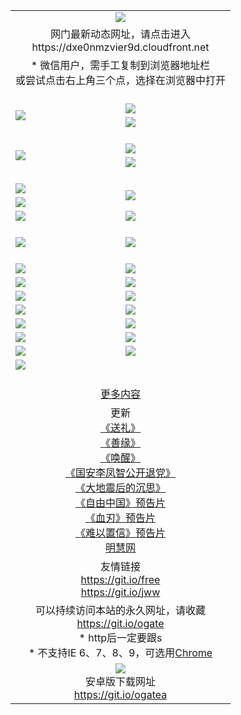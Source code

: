 ﻿<table>
  <tr></tr>
  <tr><td colspan=2 align=center><img src="https://cloud.githubusercontent.com/assets/11880933/13434984/f430fae2-e012-11e5-814f-c2df1e82b247.jpg" /></td></tr>
  <tr><td colspan=2 align=center>网门最新动态网址，请点击进入
<br>https://dxe0nmzvier9d.cloudfront.net
    </td>
  </tr>
  <tr>
    <td colspan=2 align=center>* 微信用户，需手工复制到浏览器地址栏<br>或尝试点击右上角三个点，选择在浏览器中打开
    <!--br>* IE6打开动态网址须在选项中勾选TLS 1.0--></td>
  </tr>
  <tr height="20">
  <tr>
    <td rowspan=2><a href="https://dxe0nmzvier9d.cloudfront.net/ogUP.aspx?name=11DKC.mp4&list=11DKC" target="_blank"><img src="https://dxe0nmzvier9d.cloudfront.net/Up/11DKC1.jpg" /></a></td> 
    <td><div><a href="https://dxe0nmzvier9d.cloudfront.net/ogUP.aspx?name=LRWS.mp4&list=LRWS" target="_blank"><img src="https://dxe0nmzvier9d.cloudfront.net/Up/LRWS.jpg" /></a></td>
   </tr>
  <tr>
    <td><a href="https://dxe0nmzvier9d.cloudfront.net/ogNiceVedio.aspx" target="_blank"><img src="https://dxe0nmzvier9d.cloudfront.net/Up/11TGKDY.jpg" /></a></td>
  </tr>
  <tr height="20">
  <tr>
    <td rowspan=2><a href="https://dxe0nmzvier9d.cloudfront.net/ogUP.aspx?name=4EE/DJ.mp4&list=4EEDJ" target="_blank"><img src="https://dxe0nmzvier9d.cloudfront.net/Up/4EE/DJ140.jpg"/></a></td>
    <td><a href="https://dxe0nmzvier9d.cloudfront.net/ogUP.aspx?name=4EE/ZG.mp4&list=4EEZG" target="_blank"><img src="https://dxe0nmzvier9d.cloudfront.net/Up/4EE/ZG0.jpg"/></a></td>
    <!--td><a href="https://dxe0nmzvier9d.cloudfront.net/ogUP.aspx?name=4EE/QQ.mp4&list=4EEQQ" target="_blank"><img src="https://dxe0nmzvier9d.cloudfront.net/Up/4EE/QQ0.jpg"/></a></td>
    <td><a href="https://dxe0nmzvier9d.cloudfront.net/ogUP.aspx?name=4EE/HQ.mp4&list=4EEHQ" target="_blank"><img src="https://dxe0nmzvier9d.cloudfront.net/Up/4EE/HQ0.jpg"/></a></td-->
  </tr>
  <tr>
    <td><a href="https://dxe0nmzvier9d.cloudfront.net/onCO.aspx?list=XWPL&mode=m" target="_blank"><img src="https://dxe0nmzvier9d.cloudfront.net/Up/0WZTT.jpg" /></a></td> 
  </tr>
  <tr height="20">
  <tr>
    <td><a href="https://dxe0nmzvier9d.cloudfront.net/ogUP.aspx?name=JQR.mp4&count=2" target="_blank"><img src="https://dxe0nmzvier9d.cloudfront.net/Up/JQR.jpg" /></a></td>   
    <td rowspan=2><a href="https://dxe0nmzvier9d.cloudfront.net/ogUP.aspx?name=JP.mp4&count=9" target="_blank"><img src="https://dxe0nmzvier9d.cloudfront.net/Up/JP.jpg" /></td>
  </tr>
  <tr>
    <td><a href="https://dxe0nmzvier9d.cloudfront.net/ogUP.aspx?name=WH.mp4" target="_blank"><img src="https://dxe0nmzvier9d.cloudfront.net/Up/WH.jpg" /></a></td>
  </tr>
  <tr>
    <td><a href="https://dxe0nmzvier9d.cloudfront.net/ogUP.aspx?name=SSZJ.mp4&list=SSZJ" target="_blank"><img src="https://dxe0nmzvier9d.cloudfront.net/Up/SSZJ.jpg" /></a></td>
    <td><a href="https://dxe0nmzvier9d.cloudfront.net/ogUP.aspx?name=WLSH.mp4&count=2" target="_blank"><img src="https://dxe0nmzvier9d.cloudfront.net/Up/WLSH.jpg" /></a</td>
  </tr>
  <tr height="20">
  <tr>
    <td><a href="https://dxe0nmzvier9d.cloudfront.net/ogUP.aspx?name=ZY.mp4&count=2015|16" target="_blank"><img src="https://dxe0nmzvier9d.cloudfront.net/Up/ZY.jpg" /></a</td>
    <td><a href="https://dxe0nmzvier9d.cloudfront.net/ogUP.aspx?name=XTFY.mp4&count=B|2,A|24" target="_blank"><img src="https://dxe0nmzvier9d.cloudfront.net/Up/XTFY.jpg" /></a></td>
  </tr>
  <tr height="20">
  </tr>
  <!--tr>
    <td><a href="https://dxe0nmzvier9d.cloudfront.net/ogUP.aspx?name=4EE/GX.mp4&list=4EEGX" target="_blank"><img src="https://dxe0nmzvier9d.cloudfront.net/Up/4EE/GX0.jpg"/></a></td>
    <td><a href="https://dxe0nmzvier9d.cloudfront.net/ogUP.aspx?name=4EE/HD.mp4&list=4EEHD" target="_blank"><img src="https://dxe0nmzvier9d.cloudfront.net/Up/4EE/HD0.jpg"/></a></td>
  </tr>
  <tr>
    <td><a href="https://dxe0nmzvier9d.cloudfront.net/ogUP.aspx?name=4EE/TX.mp4&list=4EETX" target="_blank"><img src="https://dxe0nmzvier9d.cloudfront.net/Up/4EE/TX0.jpg"/></a></td>
    <td><a href="https://dxe0nmzvier9d.cloudfront.net/ogUP.aspx?name=4EE/WZ.mp4&list=4EEWZ" target="_blank"><img src="https://dxe0nmzvier9d.cloudfront.net/Up/4EE/WZ0.jpg"/></a></td>
  </tr-->
  <tr>
    <td><a href="https://dxe0nmzvier9d.cloudfront.net/onUP.aspx?name=https://d1ni6yqhqrtjo7.cloudfront.net/" target="_blank"><img src="https://dxe0nmzvier9d.cloudfront.net/Up/0DTW.jpg"/></a></td>
    <td><a href="https://dxe0nmzvier9d.cloudfront.net/onUP.aspx?name=https://d240ns8up8earz.cloudfront.net/acenter/" target="_blank"><img src="https://dxe0nmzvier9d.cloudfront.net/Up/0TDW.jpg" /></a></td>
  </tr>
  <tr>
    <td><a href="https://dxe0nmzvier9d.cloudfront.net/onUP.aspx?name=https://d4508d6vomz2p.cloudfront.net/gb/nsc413.htm" target="_blank"><img src="https://dxe0nmzvier9d.cloudfront.net/Up/0DJY.jpg" /></a></td>
    <td><a href="https://dxe0nmzvier9d.cloudfront.net/onUP.aspx?name=https://d4apjbhkuxer1.cloudfront.net/xtr/gb/prog204.html" target="_blank"><img src="https://dxe0nmzvier9d.cloudfront.net/Up/0XTR.jpg" /></a></td>
  </tr>
  <tr>
    <td><a href="https://dxe0nmzvier9d.cloudfront.net/onUP.aspx?name=https://d3aj00iefsmfgc.cloudfront.net/" target="_blank"><img src="https://dxe0nmzvier9d.cloudfront.net/Up/0MHW.jpg" /></a></td>
    <td><a href="https://dxe0nmzvier9d.cloudfront.net/onUP.aspx?name=https://d20wz7qt14x5d2.cloudfront.net/" target="_blank"><img src="https://dxe0nmzvier9d.cloudfront.net/Up/0ZJW.jpg" /></a></td>
  </tr>
  <tr>
    <td><a href="https://dxe0nmzvier9d.cloudfront.net/ogUP.aspx?name=0FG.zip" target="_blank"><img src="https://dxe0nmzvier9d.cloudfront.net/Up/0FG.jpg" /></a></td>
    <td><a href="https://dxe0nmzvier9d.cloudfront.net/ogUP.aspx?name=0FGA.apk" target="_blank"><img src="https://dxe0nmzvier9d.cloudfront.net/Up/0FGA.jpg" /></a></td>
  </tr>
  <tr>
    <td><a href="https://dxe0nmzvier9d.cloudfront.net/ogUP.aspx?name=0U.zip" target="_blank"><img src="https://dxe0nmzvier9d.cloudfront.net/Up/0U.jpg" /></a></td>
    <td><a href="https://dxe0nmzvier9d.cloudfront.net/ogUP.aspx?name=0UA.apk" target="_blank"><img src="https://dxe0nmzvier9d.cloudfront.net/Up/0UA.jpg" /></a></td>
  </tr>
  <tr>
    <td><a href="https://dxe0nmzvier9d.cloudfront.net/ogUP.aspx?name=0iPPOTV.zip" target="_blank"><img src="https://dxe0nmzvier9d.cloudfront.net/Up/0iPPOTV.jpg" /></a></td>
    <td><a href="https://dxe0nmzvier9d.cloudfront.net/ogUP.aspx?name=0iNTD.apk" target="_blank"><img src="https://dxe0nmzvier9d.cloudfront.net/Up/0iNTD.jpg" /></a></td>
  </tr>
  <!--tr>
    <td><a href="https://dxe0nmzvier9d.cloudfront.net/ogNice.aspx" target="_blank"><img src="https://dxe0nmzvier9d.cloudfront.net/Up/0WCYY.jpg" /></a></td>
    <td><a href="https://dxe0nmzvier9d.cloudfront.net/onCO.aspx?list=XWPL&mode=m" target="_blank"><img src="https://dxe0nmzvier9d.cloudfront.net/Up/0WZTT.jpg" /></a></td> 
  </tr-->
  <tr>
    <td><a href="https://dxe0nmzvier9d.cloudfront.net/ogDY.aspx" target="_blank"><img src="https://dxe0nmzvier9d.cloudfront.net/Up/0FK.jpg" /></a></td>
    <td><a href="https://dxe0nmzvier9d.cloudfront.net/ogST.aspx" target="_blank"><img src="https://dxe0nmzvier9d.cloudfront.net/Up/0ST.jpg" /></a></td> 
  </tr>
  <tr>
    <td><a href="https://dxe0nmzvier9d.cloudfront.net/oogUP.aspx?name=_EA/%CA%AE%C4%EA.mp4&count=http://odisk.org/Up/_EA/%CA%AE%C4%EA.mp4;http://odisk.org/Up/_EE/%CC%CE%B8%E7%D9%A9%B5%E7%D3%B0%A3%BA%CA%AE%C4%EA.mp4|2|%CA%AE%C4%EA|%D5%FD%C6%AC;%CC%CE%B8%E7%D9%A9%B5%E7%D3%B0" target="_blank"><img src="https://dxe0nmzvier9d.cloudfront.net/Up/_EA/十年_135.jpg" /></a></td>
  </tr>
  <tr height="20">
  <tr>
    <td colspan=2 align=center><a href="https://dxe0nmzvier9d.cloudfront.net/ogNice.aspx">更多内容</a>
    </td>
  </tr>
  <tr>
    <td colspan=2 align=center>更新<br>
      <a href="https://dxe0nmzvier9d.cloudfront.net/ogUP.aspx?name=4ESL.mp4" target="_blank">《送礼》</a><br>
      <a href="https://dxe0nmzvier9d.cloudfront.net/ogUP.aspx?name=4ESY.mp4" target="_blank">《善缘》</a><br>
      <a href="https://dxe0nmzvier9d.cloudfront.net/ogUP.aspx?name=4EHX.mp4" target="_blank">《唤醒》</a><br>
      <a href="https://dxe0nmzvier9d.cloudfront.net/ogUP.aspx?name=4LFZ.mp4" target="_blank">《国安李凤智公开退党》</a><br>
      <a href="https://dxe0nmzvier9d.cloudfront.net/ogUP.aspx?name=4DDZHDCS.mp4" target="_blank">《大地震后的沉思》</a><br>
      <a href="https://dxe0nmzvier9d.cloudfront.net/ogUP.aspx?name=11ZYZG0.mp4" target="_blank">《自由中国》预告片</a><br>
      <a href="https://dxe0nmzvier9d.cloudfront.net/ogUP.aspx?name=11XR.mp4" target="_blank">《血刃》预告片</a><br>
      <a href="https://dxe0nmzvier9d.cloudfront.net/ogUP.aspx?name=11NYZX.mp4&count=2" target="_blank">《难以置信》预告片</a><br>
      <a href="https://dxe0nmzvier9d.cloudfront.net/onUP.aspx?name=https://www.minghui.org/" target="_blank">明慧网</a>
    </td>
  </tr>
  <tr>
    <td colspan=2 align=center>友情链接<br>
      <a href="https://git.io/free" target="_blank">https://git.io/free</a><br>
      <a href="https://git.io/jww" target="_blank">https://git.io/jww</a>
    </td>
  </tr>
  <tr>
    <td colspan=2 align=center>可以持续访问本站的永久网址，请收藏<br/><a href="https://git.io/ogate" target="_blank">https://git.io/ogate</a><br/>* http后一定要跟s<br/>* 不支持IE 6、7、8、9，可选用<a href="https://dxe0nmzvier9d.cloudfront.net/ogUP.aspx?name=0ChromePortable.zip">Chrome</a></td>
  </tr>
  <tr>
    <td colspan=2 align=center><a href="https://dxe0nmzvier9d.cloudfront.net/ogUP.aspx?name=0oGate.apk" target="_blank"><img src="https://cloud.githubusercontent.com/assets/11880933/13720399/75e143ee-e842-11e5-9f0a-1421f423c80f.jpg" /></a><br>安卓版下载网址<br><a href="https://git.io/ogatea">https://git.io/ogatea</a></td>
  </tr>
  <!--tr>
    <td colspan=2 align=center>可能失效的动态网址
    </td>
  </tr-->
</table>
